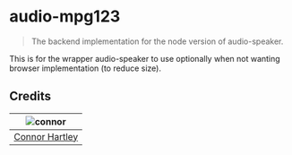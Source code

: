 # audio-mpg123

> The backend implementation for the node version of audio-speaker.

This is for the wrapper audio-speaker to use optionally when not wanting
browser implementation (to reduce size).

## Credits

| ![connor][connor-avatar]      |
| :---------------------------: |
| [Connor Hartley][connor-link] |

  [connor-avatar]: https://avatars0.githubusercontent.com/u/12867785?v=3&s=125
  [connor-link]: https://github.com/connorhartley